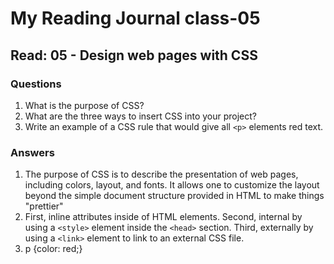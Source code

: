 # My Reading Journal class-05

## Read: 05 - Design web pages with CSS

### Questions

1. What is the purpose of CSS?
2. What are the three ways to insert CSS into your project?
3. Write an example of a CSS rule that would give all `<p>` elements red text.

### Answers

1. The purpose of CSS is to describe the presentation of web pages, including colors, layout, and fonts. It allows one to customize the layout beyond the simple document structure provided in HTML to make things "prettier"
2. First, inline attributes inside of HTML elements. Second, internal by using a `<style>` element inside the `<head>` section. Third, externally by using a `<link>` element to link to an external CSS file.
3. p {color: red;}
